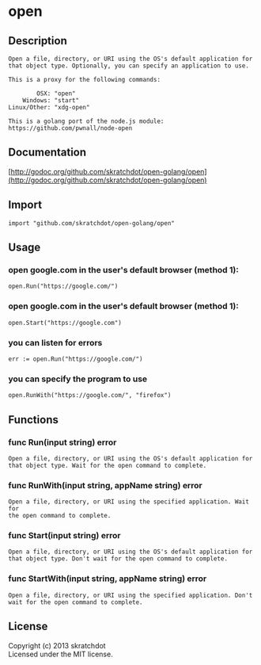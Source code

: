 # open

## Description ##

    Open a file, directory, or URI using the OS's default application for
    that object type. Optionally, you can specify an application to use.

    This is a proxy for the following commands:

	        OSX: "open"
	    Windows: "start"
	Linux/Other: "xdg-open"

    This is a golang port of the node.js module:
    https://github.com/pwnall/node-open


## Documentation ##

[http://godoc.org/github.com/skratchdot/open-golang/open](http://godoc.org/github.com/skratchdot/open-golang/open)

## Import ##

    import "github.com/skratchdot/open-golang/open"

## Usage ##

### open google.com in the user's default browser (method 1):

	open.Run("https://google.com/")
	
### open google.com in the user's default browser (method 1):

	open.Start("https://google.com")

### you can listen for errors

	err := open.Run("https://google.com/")
	
### you can specify the program to use

	open.RunWith("https://google.com/", "firefox")	


## Functions ##

### func Run(input string) error

    Open a file, directory, or URI using the OS's default application for
    that object type. Wait for the open command to complete.

### func RunWith(input string, appName string) error

    Open a file, directory, or URI using the specified application. Wait for
    the open command to complete.

### func Start(input string) error

    Open a file, directory, or URI using the OS's default application for
    that object type. Don't wait for the open command to complete.

### func StartWith(input string, appName string) error

    Open a file, directory, or URI using the specified application. Don't
    wait for the open command to complete.


## License ##

Copyright (c) 2013 skratchdot  
Licensed under the MIT license.
